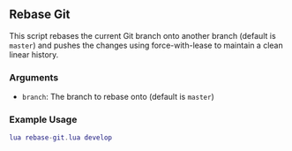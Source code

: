 ## Rebase Git
This script rebases the current Git branch onto another branch (default is `master`) and pushes the changes using force-with-lease to maintain a clean linear history.

### Arguments  
- `branch`: The branch to rebase onto (default is `master`)

### Example Usage
```lua
lua rebase-git.lua develop
```